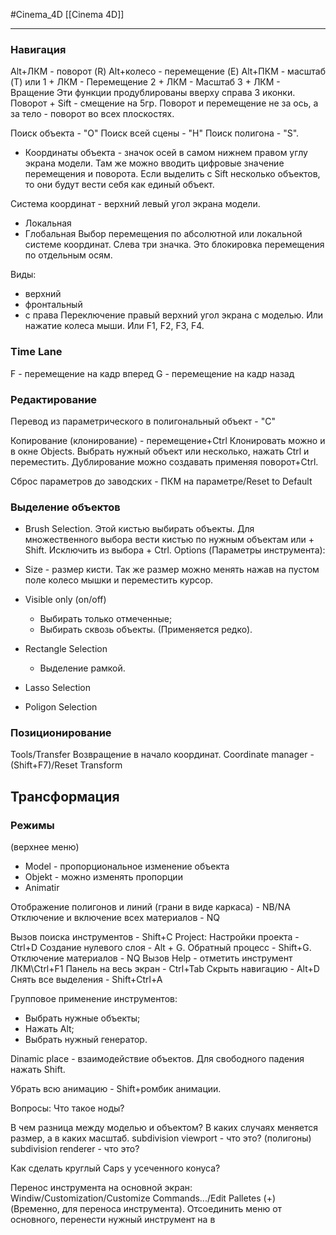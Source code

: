 #Cinema_4D 
[[Cinema 4D]]
____________
### Навигация
Alt+ЛКМ - поворот (R)
Alt+колесо - перемещение (E)
Alt+ПКМ - масштаб (T)
или
1 + ЛКМ - Перемещение
2 + ЛКМ - Масштаб
3 + ЛКМ - Вращение
Эти функции продублированы вверху справа 3 иконки.
Поворот + Sift - смещение на 5гр.
Поворот и перемещение не за ось, а за тело - поворот во всех плоскостях.

Поиск объекта - "O"
Поиск всей сцены - "H"
Поиск полигона - "S".
- Координаты объекта - значок осей в самом нижнем правом углу экрана модели. Там же можно вводить цифровые значение перемещения и поворота. Если выделить с Sift несколько объектов, то они будут вести себя как единый объект.

Система координат - верхний левый угол экрана модели.
- Локальная
- Глобальная
Выбор перемещения по абсолютной или локальной системе координат.
Слева три значка. Это блокировка перемещения по отдельным осям.

Виды: 
- верхний
- фронтальный
- с права
Переключение правый верхний угол экрана с моделью. Или нажатие колеса мыши.
Или F1, F2, F3, F4.
### Time Lane
F - перемещение на кадр вперед
G - перемещение на кадр назад

### Редактирование
Перевод из параметрического в полигональный объект - "C"

Копирование (клонирование) - перемещение+Ctrl
Клонировать можно и в окне Objects. Выбрать нужный объект или несколько, нажать Ctrl и переместить.
Дублирование можно создавать применяя поворот+Ctrl.

Сброс параметров до заводских - ПКМ на параметре/Reset to Default

### Выделение объектов
- Brush Selection. 
	Этой кистью выбирать объекты.
Для множественного выбора вести кистью по нужным объектам или + Shift.
Исключить из выбора + Ctrl.
Options (Параметры инструмента):
- Size - размер кисти. Так же размер можно менять нажав на пустом поле колесо мышки и переместить курсор.
- Visible only (on/off)
	- Выбирать только отмеченные;
	- Выбирать сквозь объекты. (Применяется редко).
	
- Rectangle Selection
	- Выделение рамкой.
- Lasso Selection
- Poligon Selection

### Позиционирование
Tools/Transfer
Возвращение в начало координат. Coordinate manager - (Shift+F7)/Reset Transform


## Трансформация
### Режимы
(верхнее меню)
- Model - пропорциональное изменение объекта
- Objekt - можно изменять пропорции
- Animatir



Отображение полигонов и линий (грани в виде каркаса) - NB/NA
Отключение и включение всех материалов - NQ


Вызов поиска инструментов - Shift+C
Project: Настройки проекта - Ctrl+D
Создание нулевого слоя - Alt + G. Обратный процесс - Shift+G.
Отключение материалов - NQ
Вызов Help - отметить инструмент ЛКМ\Ctrl+F1
Панель на весь экран - Ctrl+Tab
Скрыть навигацию - Alt+D
Снять все выделения - Shift+Ctrl+A 

Групповое применение инструментов: 
- Выбрать нужные объекты;
- Нажать Alt;
- Выбрать нужный генератор.

Dinamic place - взаимодействие объектов. Для свободного падения нажать Shift.

Убрать всю анимацию - Shift+ромбик анимации.


Вопросы:
Что такое ноды?

В чем разница между моделью и объектом? В каких случаях меняется размер, а в каких масштаб.
subdivision viewport - что это? (полигоны)
subdivision renderer - что это?

Как сделать круглый Caps у усеченного конуса?

Перенос инструмента на основной экран:
Windiw/Customization/Customize Commands.../Edit Palletes (+) (Временно, для переноса инструмента). Отсоединить меню от основного, перенести нужный инструмент на в